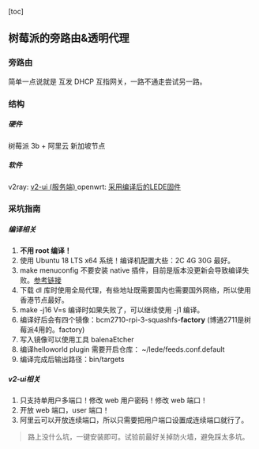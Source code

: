 [toc]
## 树莓派的旁路由&透明代理
### 旁路由
简单一点说就是 互发 DHCP 互指网关，一路不通走尝试另一路。

### 结构
##### 硬件
树莓派 3b + 阿里云 新加坡节点

##### 软件
v2ray: [ v2-ui (服务端) ](https://github.com/sprov065/v2-ui)
openwrt: [ 采用编译后的LEDE固件 ](https://github.com/coolsnowwolf/lede)

### 采坑指南

##### 编译相关
1. **不用 root 编译！**
2. 使用  Ubuntu 18 LTS x64 系统！编译机配置大些：2C 4G 30G 最好。
3. make menuconfig 不要安装 native 插件，目前是版本没更新会导致编译失败。[参考链接](https://github.com/coolsnowwolf/lede/issues/5601)
4. 下载 dl 库时使用全局代理，有些地址既需要国内也需要国外网络，所以使用香港节点最好。
5. make -j16 V=s 编译时如果失败了，可以继续使用 -j1 编译。
6. 编译好后会有四个镜像：bcm2710-rpi-3-squashfs-**factory** (博通2711是树莓派4用的。factory)
7. 写入镜像可以使用工具 balenaEtcher
8. 编译helloworld plugin 需要开启仓库： ~/lede/feeds.conf.default
9. 编译完成后输出路径：bin/targets

##### v2-ui相关
1. 只支持单用户多端口！修改 web 用户密码！修改 web 端口！
2. 开放 web 端口，user 端口！
3. 阿里云可以开放连续端口，所以只需要把用户端口设置成连续端口就行了。
> 路上没什么坑，一键安装即可。试验前最好关掉防火墙，避免踩太多坑。
